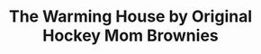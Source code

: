 ---
title: "The Warming House by Original Hockey Mom Brownies"
url: /saint-paul/the-warming-house-by-original-hockey-mom-brownies/
shop: pastry
---